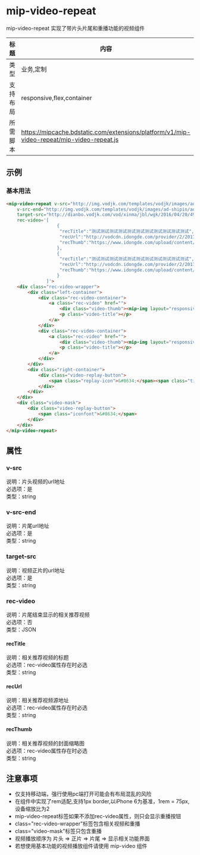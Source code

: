 # mip-video-repeat
mip-video-repeat 实现了带片头片尾和重播功能的视频组件

标题|内容
----|----
类型|业务,定制
支持布局|responsive,flex,container
所需脚本|https://mipcache.bdstatic.com/extensions/platform/v1/mip-video-repeat/mip-video-repeat.js

## 示例

### 基本用法
```html
<mip-video-repeat v-src="http://img.vodjk.com/templates/vodjk/images/ad-shipin/ad-pc-qfk.mp4"
    v-src-end="http://img.vodjk.com/templates/vodjk/images/ad-shipin/ad-pc-qfk.mp4"
    target-src="http://dianbo.vodjk.com/vod/xinma/jbl/wgk/2016/04/20/499DBA6FFCD74fc195C4C59859BDA08C.mp4"
    rec-video='[
                   {
                    "recTitle":"测试测试测试测试测试测试测试测试测试测试测试",
                    "recUrl":"http://vodcdn.idongde.com/provider/2/2017/8/29/114758q1iea4kuyv5dor49rudi/hd/3ed5dd514f4d48fdaa38a0fd6c9bca0e.mp4",
                    "recThumb":"https://www.idongde.com/upload/content/images/1504763970369234.jpg"
                   },
                   {
                    "recTitle":"测试测试测试测试测试测试测试测试测试测试测试",
                    "recUrl":"http://vodcdn.idongde.com/provider/2/2017/8/29/114758q1iea4kuyv5dor49rudi/hd/3ed5dd514f4d48fdaa38a0fd6c9bca0e.mp4",
                    "recThumb":"https://www.idongde.com/upload/content/images/1504694419262569.jpg"
                   }
               ]'>
    <div class="rec-video-wrapper">
        <div class="left-container">
            <div class="rec-video-container">
                <a class="rec-video" href="">
                    <div class="video-thumb"><mip-img layout="responsive" width="150" height="100" alt="推荐视频" src="https://www.idongde.com/upload/content/images/1504694419262569.jpg"></mip-img></div>
                    <p class="video-title"></p>
                </a>
            </div>
            <div class="rec-video-container">
                <a class="rec-video" href="">
                    <div class="video-thumb"><mip-img layout="responsive" width="150" height="100" alt="推荐视频" src="https://www.idongde.com/upload/content/images/1504694419262569.jpg"></mip-img></div>
                    <p class="video-title"></p>
                </a>
            </div>
        </div>
        <div class="right-container">
            <div class="video-replay-button">
                <span class="replay-icon">&#8634;</span><span class="title">重播</span>
            </div>
        </div>
    </div>
    <div class="video-mask">
        <div class="video-replay-button">
            <span class="iconfont">&#8634;</span>
        </div>
    </div>
</mip-video-repeat>
``` 

## 属性

### v-src
说明：片头视频的url地址               
必选项：是                   
类型：string

### v-src-end
说明：片尾url地址                                                                              
必选项：是                               
类型：string

### target-src
说明：视频正片的url地址           
必选项：是  
类型：string

### rec-video
说明：片尾结束显示的相关推荐视频                        
必选项：否                       
类型：JSON
#### recTitle
说明：相关推荐视频的标题                            
必选项：rec-video属性存在时必选                            
类型：string
#### recUrl
说明：相关推荐视频源地址                        
必选项：rec-video属性存在时必选                        
类型：string
#### recThumb
说明：相关推荐视频的封面缩略图                     
必选项：rec-video属性存在时必选                            
类型：string

## 注意事项  
- 仅支持移动端，强行使用pc端打开可能会有布局混乱的风险
- 在组件中实现了rem适配,支持1px border,以iPhone 6为基准，1rem = 75px, 设备缩放比为2
- mip-video-repeat标签如果不添加rec-video属性，则只会显示重播按钮
- class="rec-video-wrapper"标签包含相关视频和重播
- class="video-mask"标签只包含重播
- 视频播放顺序为 片头 => 正片 => 片尾 => 显示相关功能界面
- 若想使用基本功能的视频播放组件请使用 mip-video 组件
